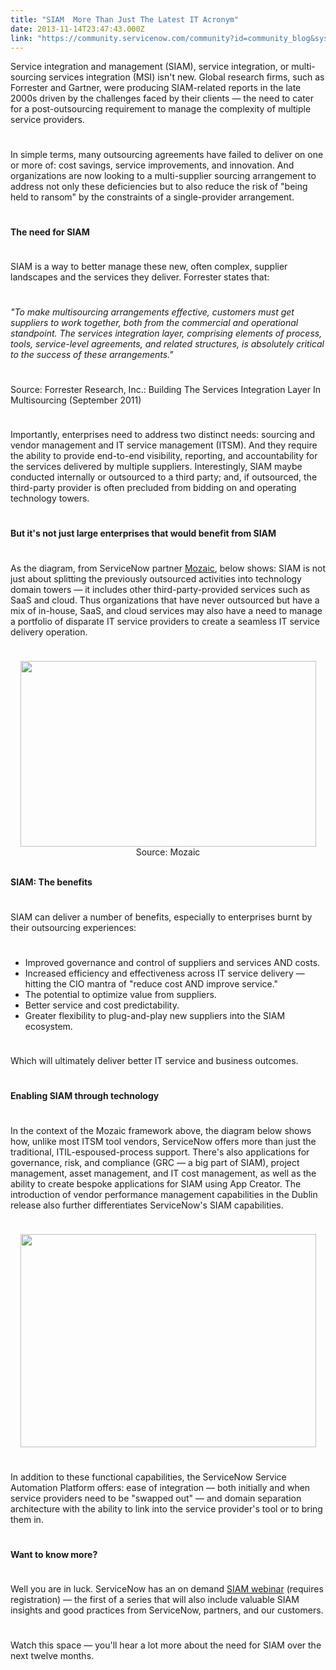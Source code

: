 ```yaml
---
title: "SIAM  More Than Just The Latest IT Acronym"
date: 2013-11-14T23:47:43.000Z
link: "https://community.servicenow.com/community?id=community_blog&sys_id=62bc2e25dbd0dbc01dcaf3231f96198f"
---
```

<p>Service integration and management (SIAM), service integration, or multi-sourcing services integration (MSI) isn't new. Global research firms, such as Forrester and Gartner, were producing SIAM-related reports in the late 2000s driven by the challenges faced by their clients — the need to cater for a post-outsourcing requirement to manage the complexity of multiple service providers.</p><p style="min-height: 8pt; height: 8pt; padding: 0px;">  </p><p>In simple terms, many outsourcing agreements have failed to deliver on one or more of: cost savings, service improvements, and innovation. And organizations are now looking to a multi-supplier sourcing arrangement to address not only these deficiencies but to also reduce the risk of "being held to ransom" by the constraints of a single-provider arrangement.</p><p style="min-height: 8pt; height: 8pt; padding: 0px;">  </p><p><strong>The need for SIAM</strong></p><p style="min-height: 8pt; height: 8pt; padding: 0px;">  </p><p>SIAM is a way to better manage these new, often complex, supplier landscapes and the services they deliver. Forrester states that:</p><p style="min-height: 8pt; height: 8pt; padding: 0px;">  </p><p><em>"To make multisourcing arrangements effective, customers must get suppliers to work together, both from the commercial and operational standpoint. The services integration layer, comprising elements of process, tools, service-level agreements, and related structures, is absolutely critical to the success of these arrangements."</em></p><p style="min-height: 8pt; height: 8pt; padding: 0px;">  </p><p>Source: Forrester Research, Inc.: Building The Services Integration Layer In Multisourcing (September 2011)</p><p style="min-height: 8pt; height: 8pt; padding: 0px;">  </p><p>Importantly, enterprises need to address two distinct needs: sourcing and vendor management and IT service management (ITSM). And they require the ability to provide end-to-end visibility, reporting, and accountability for the services delivered by multiple suppliers. Interestingly, SIAM maybe conducted internally or outsourced to a third party; and, if outsourced, the third-party provider is often precluded from bidding on and operating technology towers.</p><p style="min-height: 8pt; height: 8pt; padding: 0px;">  </p><p><strong>But it's not just large enterprises that would benefit from SIAM</strong></p><p style="min-height: 8pt; height: 8pt; padding: 0px;">  </p><p>As the diagram, from ServiceNow partner <a title="k-external-small" class="jive-link-external-small" href="http://www.mozaic.net/" rel="nofollow" target="_blank">Mozaic</a>, below shows: SIAM is not just about splitting the previously outsourced activities into technology domain towers — it includes other third-party-provided services such as SaaS and cloud. Thus organizations that have never outsourced but have a mix of in-house, SaaS, and cloud services may also have a need to manage a portfolio of disparate IT service providers to create a seamless IT service delivery operation.</p><p style="min-height: 8pt; height: 8pt; padding: 0px;">  </p><center><a _jive_internal="true" href="/servlet/JiveServlet/showImage/38-1354-2251/supply.png"><img  alt="" class="jive-image" height="297" src="4189e40edbd457049c9ffb651f9619d9.iix" width="473"/></a><br/>Source: Mozaic</center><p><br/><strong>SIAM: The benefits</strong></p><p style="min-height: 8pt; height: 8pt; padding: 0px;">  </p><p>SIAM can deliver a number of benefits, especially to enterprises burnt by their outsourcing experiences:</p><p style="min-height: 8pt; height: 8pt; padding: 0px;">  </p><ul><li>Improved governance and control of suppliers and services AND costs.</li><li>Increased efficiency and effectiveness across IT service delivery — hitting the CIO mantra of "reduce cost AND improve service."</li><li>The potential to optimize value from suppliers.</li><li>Better service and cost predictability.</li><li>Greater flexibility to plug-and-play new suppliers into the SIAM ecosystem.</li></ul><p style="min-height: 8pt; height: 8pt; padding: 0px;">  </p><p>Which will ultimately deliver better IT service and business outcomes.</p><p style="min-height: 8pt; height: 8pt; padding: 0px;">  </p><p><strong>Enabling SIAM through technology</strong></p><p style="min-height: 8pt; height: 8pt; padding: 0px;">  </p><p>In the context of the Mozaic framework above, the diagram below shows how, unlike most ITSM tool vendors, ServiceNow offers more than just the traditional, ITIL-espoused-process support. There's also applications for governance, risk, and compliance (GRC — a big part of SIAM), project management, asset management, and IT cost management, as well as the ability to create bespoke applications for SIAM using App Creator. The introduction of vendor performance management capabilities in the Dublin release also further differentiates ServiceNow's SIAM capabilities.</p><p style="min-height: 8pt; height: 8pt; padding: 0px;">  </p><center><a _jive_internal="true" href="/servlet/JiveServlet/showImage/38-1354-2249/automation.png"><img  alt="" class="jive-image" height="341" src="4c9acd4adb941b04ed6af3231f961946.iix" width="473"/></a></center><p style="min-height: 8pt; height: 8pt; padding: 0px;">  </p><p>In addition to these functional capabilities, the ServiceNow Service Automation Platform offers: ease of integration — both initially and when service providers need to be "swapped out" — and domain separation architecture with the ability to link into the service provider's tool or to bring them in.</p><p style="min-height: 8pt; height: 8pt; padding: 0px;">  </p><p><strong>Want to know more?</strong></p><p style="min-height: 8pt; height: 8pt; padding: 0px;">  </p><p>Well you are in luck. ServiceNow has an on demand <a title="k-external-small" class="jive-link-external-small" href="http://www.servicenow.com/knowledge.do?sysparm_document_key=kb_knowledge,6d38b03e6f2895806e28e13f9f3ee4a9" rel="nofollow" target="_blank">SIAM webinar</a> (requires registration) — the first of a series that will also include valuable SIAM insights and good practices from ServiceNow, partners, and our customers.</p><p style="min-height: 8pt; height: 8pt; padding: 0px;">  </p><p>Watch this space — you'll hear a lot more about the need for SIAM over the next twelve months.</p>